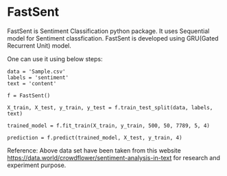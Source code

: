 # FastSent

FastSent is Sentiment Classification python package. It uses Sequential model for Sentiment classfication.
FastSent is developed using GRU(Gated Recurrent Unit) model.


One can use it using below steps:


```
data = 'Sample.csv'
labels = 'sentiment'
text = 'content'

f = FastSent()

X_train, X_test, y_train, y_test = f.train_test_split(data, labels, text)

trained_model = f.fit_train(X_train, y_train, 500, 50, 7789, 5, 4)

prediction = f.predict(trained_model, X_test, y_train, 4)
```

Reference: Above data set have been taken from this website https://data.world/crowdflower/sentiment-analysis-in-text for research and experiment purpose.
